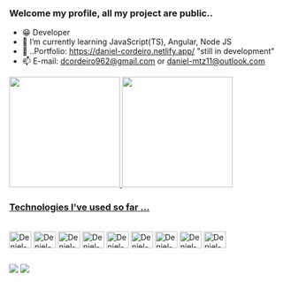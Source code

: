 ### Welcome my profile, all my project are public..

- 😁 Developer 
- 🤔 I’m currently learning JavaScript(TS), Angular, Node JS
- 👤 ..Portfolio: https://daniel-cordeiro.netlify.app/  "still in development"
- 📫 E-mail: dcordeiro962@gmail.com or daniel-mtz11@outlook.com

<div>
  <a href="https://github.com/DenielCordeiro"> 
  <img height="200em" src="https://github-readme-stats.vercel.app/api?username=DenielCordeiro&show_icons=true&theme=buefy&include_all_commits=true&count_private=true"/>
  <img height="200em" src="https://github-readme-stats.vercel.app/api/top-langs/?username=DenielCordeiro&layout-compact&langs_count=16&theme=buefy"/>
</div>
  
 ### Technologies I've used so far ...
  
<div style="display: inline-block"> <br>
   
  <img align="center" alt="Deniel-TS" height="30" width="40" src="https://cdn.jsdelivr.net/gh/devicons/devicon/icons/typescript/typescript-original.svg"/> 
  <img align="center" alt="Deniel-JS" height="30" width="40" src="https://cdn.jsdelivr.net/gh/devicons/devicon/icons/javascript/javascript-original.svg"/>
  <img align="center" alt="Deniel-AngularJS" height="30" width="40" src="https://cdn.jsdelivr.net/gh/devicons/devicon/icons/angularjs/angularjs-original.svg"/>
  <img align="center" alt="Deniel-Ionic" height="30" width="40" src="https://cdn.jsdelivr.net/gh/devicons/devicon/icons/ionic/ionic-original.svg"/>
  <img align="center" alt="Deniel-SASS" height="30" width="40" src="https://cdn.jsdelivr.net/gh/devicons/devicon/icons/sass/sass-original.svg"/>
  <img align="center" alt="Deniel-Bootstrap" height="30" width="40" src="https://cdn.jsdelivr.net/gh/devicons/devicon/icons/bootstrap/bootstrap-original.svg"/>
  <img align="center" alt="Deniel-Laravel" height="30" width="40" src="https://cdn.jsdelivr.net/gh/devicons/devicon/icons/laravel/laravel-plain-wordmark.svg"/>
  <img align="center" alt="Deniel-PHP" height="30" width="40" src="https://cdn.jsdelivr.net/gh/devicons/devicon/icons/php/php-original.svg"/>
  <img align="center" alt="Deniel-C++" height="30" width="40"  src="https://cdn.jsdelivr.net/gh/devicons/devicon/icons/cplusplus/cplusplus-original.svg">
</div>
  
  ##

<div>
  <!--
    <a href="" target="_blank"><img src="https://img.shields.io/badge/YouTube-FF0000?style=for-the-badge&logo=youtube&logoColor=white" target="_blank"</a>
  -->
  <a href="mailto:dcordeiro962@gmail.com" target="_blank"><img src="https://img.shields.io/badge/-Gmail-&23333?style=for-the-badge&logo=gmail&logoColor=White" target="_blank"></a>
  <a href="https://www.linkedin.com/in/daniel-de-souza-cordeiro-020915198/" target="_blank"><img src="https://img.shields.io/badge/LinkedIn-0077B5?style=for-the-badge&logo=linkedin&logoColor=white" target="_blank"></a>
  
  <a href="" target="_blank"> 
    </a>
    
</div>
